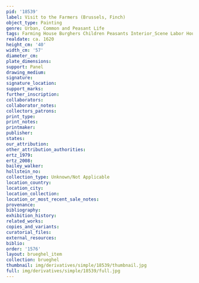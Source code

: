 ```yaml
---
pid: '18539'
label: Visit to the Farmers (Brussels, Finch)
object_type: Painting
genre: Urban, Common and Peasant Life
tags: Farming House Burghers Children Peasants Interior_Scene Labor Household_items
realdate: ca. 1620
height_cm: '40'
width_cm: '57'
diameter_cm: 
plate_dimensions: 
support: Panel
drawing_medium: 
signature: 
signature_location: 
support_marks: 
further_inscription: 
collaborators: 
collaborator_notes: 
collectors_patrons: 
print_type: 
print_notes: 
printmaker: 
publisher: 
states: 
our_attribution: 
other_attribution_authorities: 
ertz_1979: 
ertz_2008: 
bailey_walker: 
hollstein_no: 
collection_type: Unknown/Not Applicable
location_country: 
location_city: 
location_collection: 
location_or_most_recent_sale_notes: 
provenance: 
bibliography: 
exhibition_history: 
related_works: 
copies_and_variants: 
curatorial_files: 
external_resources: 
biblio: 
order: '1576'
layout: brueghel_item
collection: brueghel
thumbnail: img/derivatives/simple/18539/thumbnail.jpg
full: img/derivatives/simple/18539/full.jpg
---
```

